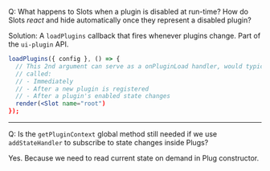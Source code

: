 Q: What happens to Slots when a plugin is disabled at run-time? How do Slots _react_ and hide automatically once they represent a disabled plugin?

Solution: A `loadPlugins` callback that fires whenever plugins change. Part of the `ui-plugin` API.

```jsx
loadPlugins({ config }, () => {
  // This 2nd argument can serve as a onPluginLoad handler, would typically be
  // called:
  // - Immediately
  // - After a new plugin is registered
  // - After a plugin's enabled state changes
  render(<Slot name="root")
});
```

---

Q: Is the `getPluginContext` global method still needed if we use `addStateHandler` to subscribe to state changes inside Plugs?

Yes. Because we need to read current state on demand in Plug constructor.
